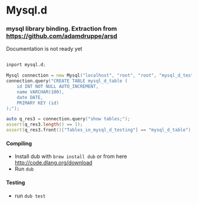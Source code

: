 # Mysql.d

### mysql library binding. Extraction from https://github.com/adamdruppe/arsd

Documentation is not ready yet

```D

inport mysql.d;

Mysql connection = new Mysql("localhost", "root", "root", "mysql_d_testing");
connection.query("CREATE TABLE mysql_d_table (
    id INT NOT NULL AUTO_INCREMENT,
    name VARCHAR(100),
    date DATE,
    PRIMARY KEY (id)
);");

auto q_res3 = connection.query("show tables;");
assert(q_res3.length() == 1);
assert(q_res3.front()["Tables_in_mysql_d_testing"] == "mysql_d_table");

```

#### Compiling

* Install dub with `brew install dub` or from here http://code.dlang.org/download
* Run `dub`

#### Testing

* run `dub test`